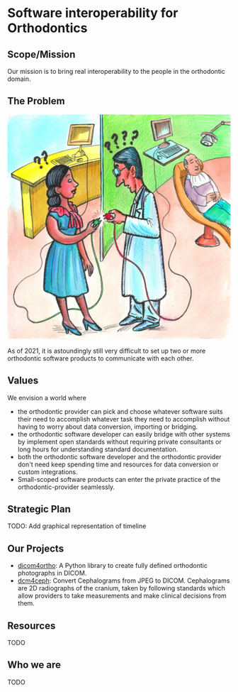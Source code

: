 # Software interoperability for Orthodontics

## Scope/Mission

Our mission is to bring real interoperability to the people in the orthodontic
domain.


## The Problem

![Two medical staff members can't connect their devices together, because they plugs are not compatible](./assets/img/NoOrthoCompatibility_Plug.jpg "No Compatibility")

As of 2021, it is astoundingly still very difficult to set up two or more orthodontic software products to communicate with each other.

## Values

We envision a world where 
* the orthodontic provider can pick and choose whatever software suits their need to accomplish whatever task they need to accomplish without having to worry about data conversion, importing or bridging.
* the orthodontic software developer can easily bridge with other systems by implement open standards without requiring private consultants or long hours for understanding standard documentation.
* both the orthodontic software developer and the orthodontic provider don't need keep spending time and resources for data conversion or custom integrations.
* Small-scoped software products can enter the private practice of the orthodontic-provider seamlessly.

## Strategic Plan

TODO: Add graphical representation of timeline
 

## Our Projects

* [dicom4ortho](https://github.com/open-ortho/dicom4ortho): A Python library to create fully defined orthodontic photographs in DICOM.
* [dcm4ceph](https://github.com/open-ortho/dcm4ceph): Convert Cephalograms from JPEG to DICOM. Cephalograms are 2D radiographs of the cranium, taken by following standards which allow providers to take measurements and make clinical decisions from them.

## Resources

TODO

## Who we are

TODO
